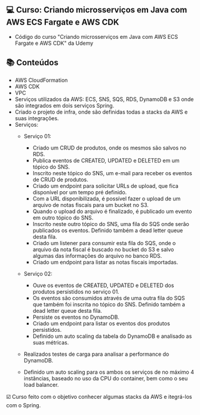 ## 💻 Curso: Criando microsserviços em Java com AWS ECS Fargate e AWS CDK

- Código do curso "Criando microsserviços em Java com AWS ECS Fargate e AWS CDK" da Udemy

## :books: Conteúdos
- AWS CloudFormation
- AWS CDK
- VPC
- Serviços utilizados da AWS: ECS, SNS, SQS, RDS, DynamoDB e S3 onde são integrados em dois serviços Spring.
- Criado o projeto de infra, onde são definidas todas a stacks da AWS e suas integrações.
- Serviços:
    - Serviço 01:
      - Criado um CRUD de produtos, onde os mesmos são salvos no RDS.
      - Publica eventos de CREATED, UPDATED e DELETED em um tópico do SNS.
      - Inscrito neste tópico do SNS, um e-mail para receber os eventos de CRUD de produtos.
      - Criado um endpoint para solicitar URLs de upload, que fica disponível por um tempo pré definido. 
      - Com a URL disponibilizada, é possível fazer o upload de um arquivo de notas fiscais para um bucket no S3.
      - Quando o upload do arquivo é finalizado, é publicado um evento em outro tópico do SNS.
      - Inscrito neste outro tópico do SNS, uma fila do SQS onde serão publicados os eventos. Definido também a dead letter queue desta fila.
      - Criado um listener para consumir esta fila do SQS, onde o arquivo da nota fiscal é buscado no bucket do S3 e salvo algumas das informações do arquivo no banco RDS.
      - Criado um endpoint para listar as notas fiscais importadas.
    - Serviço 02:
      - Ouve os eventos de CREATED, UPDATED e DELETED dos produtos persistidos no serviço 01.
      - Os eventos são consumidos através de uma outra fila do SQS que também foi inscrita no tópico do SNS. Definido também a dead letter queue desta fila.
      - Persiste os eventos no DynamoDB.
      - Criado um endpoint para listar os eventos dos produtos persistidos.
      - Definido um auto scaling da tabela do DynamoDB e analisado as suas métricas.
    
    - Realizados testes de carga para analisar a performance do DynamoDB.
    - Definido um auto scaling para os ambos os serviços de no máximo 4 instâncias, baseado no uso da CPU do container, bem como o seu load balancer.  
      
☑️ Curso feito com o objetivo conhecer algumas stacks da AWS e itegrá-los com o Spring.
